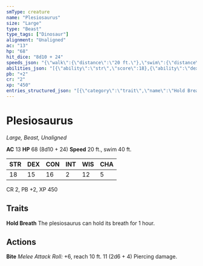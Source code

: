 ```yaml
---
smType: creature
name: "Plesiosaurus"
size: "Large"
type: "Beast"
type_tags: ["Dinosaur"]
alignment: "Unaligned"
ac: "13"
hp: "68"
hit_dice: "8d10 + 24"
speeds_json: "{\"walk\":{\"distance\":\"20 ft.\"},\"swim\":{\"distance\":\"40 ft.\"}}"
abilities_json: "[{\"ability\":\"str\",\"score\":18},{\"ability\":\"dex\",\"score\":15},{\"ability\":\"con\",\"score\":16},{\"ability\":\"int\",\"score\":2},{\"ability\":\"wis\",\"score\":12},{\"ability\":\"cha\",\"score\":5}]"
pb: "+2"
cr: "2"
xp: "450"
entries_structured_json: "[{\"category\":\"trait\",\"name\":\"Hold Breath\",\"text\":\"The plesiosaurus can hold its breath for 1 hour.\"},{\"category\":\"action\",\"name\":\"Bite\",\"text\":\"*Melee Attack Roll:* +6, reach 10 ft. 11 (2d6 + 4) Piercing damage.\"}]"
---
```


# Plesiosaurus
*Large, Beast, Unaligned*

**AC** 13
**HP** 68 (8d10 + 24)
**Speed** 20 ft., swim 40 ft.

| STR | DEX | CON | INT | WIS | CHA |
| --- | --- | --- | --- | --- | --- |
| 18 | 15 | 16 | 2 | 12 | 5 |

CR 2, PB +2, XP 450

## Traits

**Hold Breath**
The plesiosaurus can hold its breath for 1 hour.

## Actions

**Bite**
*Melee Attack Roll:* +6, reach 10 ft. 11 (2d6 + 4) Piercing damage.
